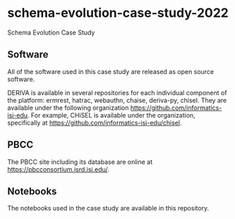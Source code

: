 # schema-evolution-case-study-2022
Schema Evolution Case Study

## Software

All of the software used in this case study are released as open source software.

DERIVA is available in several repositories for each individual component of the platform: ermrest, hatrac, webauthn, chaise, deriva-py, chisel. They are available under the following organization https://github.com/informatics-isi-edu. For example, CHiSEL is available under the organization, specifically at https://github.com/informatics-isi-edu/chisel.

## PBCC

The PBCC site including its database are online at https://pbcconsortium.isrd.isi.edu/.

## Notebooks

The notebooks used in the case study are available in this repository.
